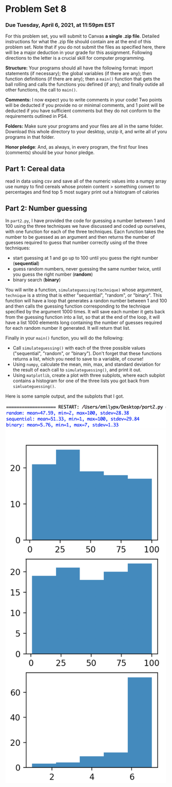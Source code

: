 # Problem Set 8

### Due Tuesday, April 6, 2021, at 11:59pm EST

For this problem set, you will submit to Canvas **a single .zip file**. Detailed instructions for what the .zip file should contain are at the end of this problem set. Note that if you do not submit the files as specified here, there will be a major deduction in your grade for this assignment. Following directions to the letter is a crucial skill for computer programming.

**Structure:** Your programs should all have the following format: import statements (if necessary); the global variables (if there are any); then function definitions (if there are any); then a `main()` function that gets the ball rolling and calls the functions you defined (if any); and finally outide all other functions, the call to `main()`.

**Comments:** I now expect you to write comments in your code! Two points will be deducted if you provide no or minimal comments, and 1 point will be deducted if you have sufficient comments but they do not conform to the requirements outlined in PS4.

**Folders:** Make sure your programs and your files are all in the same folder. Download this whole directory to your desktop, unzip it, and write all of yoru programs in that folder.

**Honor pledge**: And, as always, in every program, the first four lines (comments) should be your honor pledge.

## Part 1: Cereal data
read in data using csv and save all of the numeric values into a numpy array
use numpy to find cereals whose protein content > something
convert to percentages and find top 5 most sugary
print out a histogram of calories


## Part 2: Number guessing
In `part2.py`, I have provided the code for guessing a number between 1 and 100 using the three techniques we have discussed and coded up ourselves, with one function for each of the three techniques. Eacn function takes the number to be guessed as an argument and then returns the number of guesses required to guess that number correctly using of the three techniques:

* start guessing at 1 and go up to 100 until you guess the right number (**sequential**)
* guess random numbers, never guessing the same number twice, until you guess the right number (**random**)
* binary search (**binary**)

You will write a function, `simulateguessing(technique)` whose argumment, `technique` is a string that is either "sequential", "random", or "binary". This function will have a loop that generates a randon number between 1 and 100 and then calls the guessing function corresponding to the technique specified by the argument 1000 times. It will save each number it gets back from the guessing function into a list, so that at the end of the loop, it will have a list 1000 elements long containing the number of guesses required for each random number it generated. It will return that list.

Finally in your `main()` function, you will do the following:

* Call `simulateguessing()` with each of the three possible values ("sequential", "random", or "binary"). Don't forget that these functions returns a list, which you need to save to a variable, of course!
* Using `numpy`, calculate the mean, min, max, and standard deviation for the result of each call to `simulateguessing()`, and print it out.
* Using `matplotlib`, create a plot with three subplots, where each subplot contains a histogram for one of the three lists you got back from `simluateguessing()`. 

Here is some sample output, and the subplots that I got.

<img src="output.png" width=500>
<img src="plots.png" width=500>
